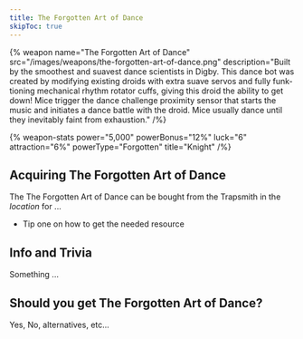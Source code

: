 ```yaml
---
title: The Forgotten Art of Dance
skipToc: true
---
```


{% weapon
 name="The Forgotten Art of Dance"
 src="/images/weapons/the-forgotten-art-of-dance.png"
 description="Built by the smoothest and suavest dance scientists in Digby. This dance bot was created by modifying existing droids with extra suave servos and fully funk-tioning mechanical rhythm rotator cuffs, giving this droid the ability to get down! Mice trigger the dance challenge proximity sensor that starts the music and initiates a dance battle with the droid. Mice usually dance until they inevitably faint from exhaustion."
/%}

{% weapon-stats
 power="5,000"
 powerBonus="12%"
 luck="6"
 attraction="6%"
 powerType="Forgotten"
 title="Knight"
/%}

## Acquiring The Forgotten Art of Dance

The The Forgotten Art of Dance can be bought from the Trapsmith in the *location* for ...

- Tip one on how to get the needed resource

## Info and Trivia

Something ...

## Should you get The Forgotten Art of Dance?

Yes, No, alternatives, etc...
